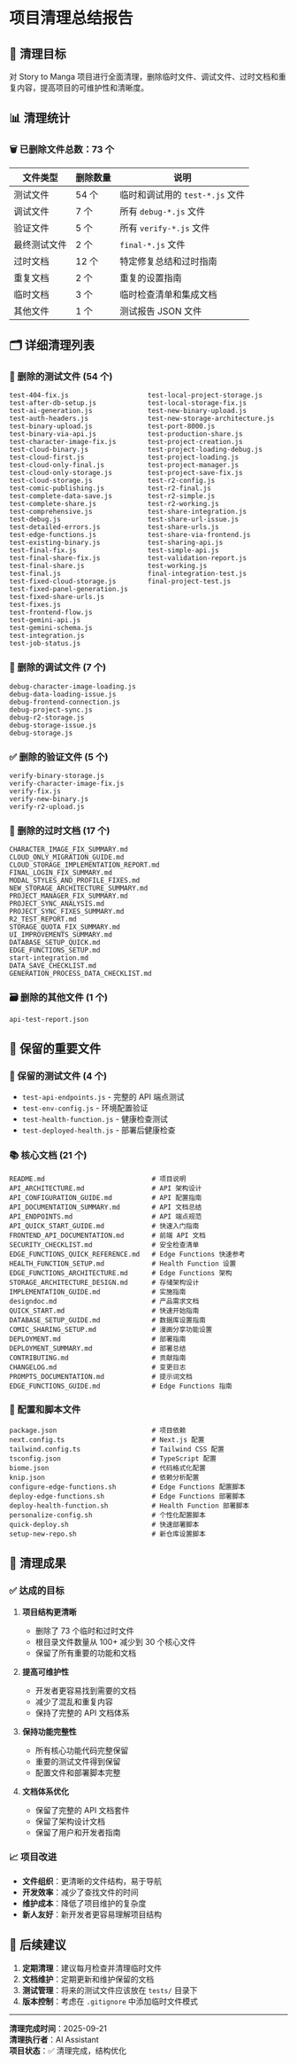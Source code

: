 # 项目清理总结报告

## 🎯 清理目标

对 Story to Manga 项目进行全面清理，删除临时文件、调试文件、过时文档和重复内容，提高项目的可维护性和清晰度。

## 📊 清理统计

### 🗑️ 已删除文件总数：**73 个**

| 文件类型 | 删除数量 | 说明 |
|----------|----------|------|
| 测试文件 | 54 个 | 临时和调试用的 `test-*.js` 文件 |
| 调试文件 | 7 个 | 所有 `debug-*.js` 文件 |
| 验证文件 | 5 个 | 所有 `verify-*.js` 文件 |
| 最终测试文件 | 2 个 | `final-*.js` 文件 |
| 过时文档 | 12 个 | 特定修复总结和过时指南 |
| 重复文档 | 2 个 | 重复的设置指南 |
| 临时文档 | 3 个 | 临时检查清单和集成文档 |
| 其他文件 | 1 个 | 测试报告 JSON 文件 |

## 🗂️ 详细清理列表

### 🧪 删除的测试文件 (54 个)
```
test-404-fix.js                    test-local-project-storage.js
test-after-db-setup.js             test-local-storage-fix.js
test-ai-generation.js              test-new-binary-upload.js
test-auth-headers.js               test-new-storage-architecture.js
test-binary-upload.js              test-port-8000.js
test-binary-via-api.js             test-production-share.js
test-character-image-fix.js        test-project-creation.js
test-cloud-binary.js               test-project-loading-debug.js
test-cloud-first.js                test-project-loading.js
test-cloud-only-final.js           test-project-manager.js
test-cloud-only-storage.js         test-project-save-fix.js
test-cloud-storage.js              test-r2-config.js
test-comic-publishing.js           test-r2-final.js
test-complete-data-save.js         test-r2-simple.js
test-complete-share.js             test-r2-working.js
test-comprehensive.js              test-share-integration.js
test-debug.js                      test-share-url-issue.js
test-detailed-errors.js            test-share-urls.js
test-edge-functions.js             test-share-via-frontend.js
test-existing-binary.js            test-sharing-api.js
test-final-fix.js                  test-simple-api.js
test-final-share-fix.js            test-validation-report.js
test-final-share.js                test-working.js
test-final.js                      final-integration-test.js
test-fixed-cloud-storage.js        final-project-test.js
test-fixed-panel-generation.js
test-fixed-share-urls.js
test-fixes.js
test-frontend-flow.js
test-gemini-api.js
test-gemini-schema.js
test-integration.js
test-job-status.js
```

### 🐛 删除的调试文件 (7 个)
```
debug-character-image-loading.js
debug-data-loading-issue.js
debug-frontend-connection.js
debug-project-sync.js
debug-r2-storage.js
debug-storage-issue.js
debug-storage.js
```

### ✅ 删除的验证文件 (5 个)
```
verify-binary-storage.js
verify-character-image-fix.js
verify-fix.js
verify-new-binary.js
verify-r2-upload.js
```

### 📄 删除的过时文档 (17 个)
```
CHARACTER_IMAGE_FIX_SUMMARY.md
CLOUD_ONLY_MIGRATION_GUIDE.md
CLOUD_STORAGE_IMPLEMENTATION_REPORT.md
FINAL_LOGIN_FIX_SUMMARY.md
MODAL_STYLES_AND_PROFILE_FIXES.md
NEW_STORAGE_ARCHITECTURE_SUMMARY.md
PROJECT_MANAGER_FIX_SUMMARY.md
PROJECT_SYNC_ANALYSIS.md
PROJECT_SYNC_FIXES_SUMMARY.md
R2_TEST_REPORT.md
STORAGE_QUOTA_FIX_SUMMARY.md
UI_IMPROVEMENTS_SUMMARY.md
DATABASE_SETUP_QUICK.md
EDGE_FUNCTIONS_SETUP.md
start-integration.md
DATA_SAVE_CHECKLIST.md
GENERATION_PROCESS_DATA_CHECKLIST.md
```

### 🗃️ 删除的其他文件 (1 个)
```
api-test-report.json
```

## 📁 保留的重要文件

### 🧪 保留的测试文件 (4 个)
- `test-api-endpoints.js` - 完整的 API 端点测试
- `test-env-config.js` - 环境配置验证
- `test-health-function.js` - 健康检查测试
- `test-deployed-health.js` - 部署后健康检查

### 📚 核心文档 (21 个)
```
README.md                           # 项目说明
API_ARCHITECTURE.md                 # API 架构设计
API_CONFIGURATION_GUIDE.md          # API 配置指南
API_DOCUMENTATION_SUMMARY.md        # API 文档总结
API_ENDPOINTS.md                    # API 端点规范
API_QUICK_START_GUIDE.md            # 快速入门指南
FRONTEND_API_DOCUMENTATION.md       # 前端 API 文档
SECURITY_CHECKLIST.md               # 安全检查清单
EDGE_FUNCTIONS_QUICK_REFERENCE.md   # Edge Functions 快速参考
HEALTH_FUNCTION_SETUP.md            # Health Function 设置
EDGE_FUNCTIONS_ARCHITECTURE.md      # Edge Functions 架构
STORAGE_ARCHITECTURE_DESIGN.md      # 存储架构设计
IMPLEMENTATION_GUIDE.md             # 实施指南
designdoc.md                        # 产品需求文档
QUICK_START.md                      # 快速开始指南
DATABASE_SETUP_GUIDE.md             # 数据库设置指南
COMIC_SHARING_SETUP.md              # 漫画分享功能设置
DEPLOYMENT.md                       # 部署指南
DEPLOYMENT_SUMMARY.md               # 部署总结
CONTRIBUTING.md                     # 贡献指南
CHANGELOG.md                        # 变更日志
PROMPTS_DOCUMENTATION.md            # 提示词文档
EDGE_FUNCTIONS_GUIDE.md             # Edge Functions 指南
```

### 🔧 配置和脚本文件
```
package.json                        # 项目依赖
next.config.ts                      # Next.js 配置
tailwind.config.ts                  # Tailwind CSS 配置
tsconfig.json                       # TypeScript 配置
biome.json                          # 代码格式化配置
knip.json                           # 依赖分析配置
configure-edge-functions.sh         # Edge Functions 配置脚本
deploy-edge-functions.sh            # Edge Functions 部署脚本
deploy-health-function.sh           # Health Function 部署脚本
personalize-config.sh               # 个性化配置脚本
quick-deploy.sh                     # 快速部署脚本
setup-new-repo.sh                   # 新仓库设置脚本
```

## 🎉 清理成果

### ✅ 达成的目标

1. **项目结构更清晰**
   - 删除了 73 个临时和过时文件
   - 根目录文件数量从 100+ 减少到 30 个核心文件
   - 保留了所有重要的功能和文档

2. **提高可维护性**
   - 开发者更容易找到需要的文档
   - 减少了混乱和重复内容
   - 保持了完整的 API 文档体系

3. **保持功能完整性**
   - 所有核心功能代码完整保留
   - 重要的测试文件得到保留
   - 配置文件和部署脚本完整

4. **文档体系优化**
   - 保留了完整的 API 文档套件
   - 保留了架构设计文档
   - 保留了用户和开发者指南

### 📈 项目改进

- **文件组织**：更清晰的文件结构，易于导航
- **开发效率**：减少了查找文件的时间
- **维护成本**：降低了项目维护的复杂度
- **新人友好**：新开发者更容易理解项目结构

## 🔄 后续建议

1. **定期清理**：建议每月检查并清理临时文件
2. **文档维护**：定期更新和维护保留的文档
3. **测试管理**：将来的测试文件应该放在 `tests/` 目录下
4. **版本控制**：考虑在 `.gitignore` 中添加临时文件模式

---

**清理完成时间**：2025-09-21  
**清理执行者**：AI Assistant  
**项目状态**：✅ 清理完成，结构优化

